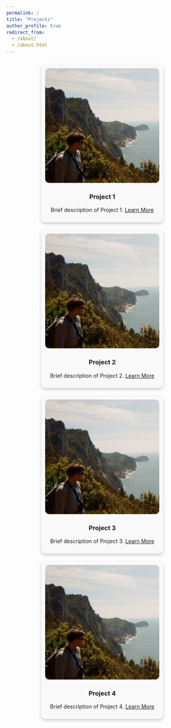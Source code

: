 ```yaml
---
permalink: /
title: "Projects"
author_profile: true
redirect_from: 
  - /about/
  - /about.html
---
```


<div class="masonry">
  <div class="project">
    <img src="/images/linkedFILM.jpg" alt="Project 1">
    <h3>Project 1</h3>
    <p>Brief description of Project 1. <a href="/projects/project1/">Learn More</a></p>
  </div>
  <div class="project">
    <img src="/images/linkedFILM.jpg" alt="Project 2">
    <h3>Project 2</h3>
    <p>Brief description of Project 2. <a href="/projects/project2/">Learn More</a></p>
  </div>
  <div class="project">
    <img src="/images/linkedFILM.jpg" alt="Project 3">
    <h3>Project 3</h3>
    <p>Brief description of Project 3. <a href="/projects/project3/">Learn More</a></p>
  </div>
  <div class="project">
    <img src="/images/linkedFILM.jpg" alt="Project 4">
    <h3>Project 4</h3>
    <p>Brief description of Project 4. <a href="/projects/project4/">Learn More</a></p>
  </div>
</div>

<style>
/* Masonry Layout */
.masonry {
  display: flex;
  flex-wrap: wrap;
  gap: 20px;
  justify-content: center;
  padding: 20px;
}

/* Individual Project */
.project {
  position: relative;
  width: 300px;
  animation: float 6s ease-in-out infinite;
  border-radius: 10px;
  overflow: hidden;
  text-align: center;
  background-color: #f9f9f9;
  padding: 10px;
  box-shadow: 0 4px 8px rgba(0, 0, 0, 0.2);
}

/* Project Image */
.project img {
  width: 100%;
  height: auto;
  border-radius: 10px;
  transition: transform 0.3s ease;
}

/* Hover Effect */
.project:hover img {
  transform: scale(1.1);
}

/* Floating Animation */
@keyframes float {
  0%, 100% {
    transform: translateY(0);
  }
  50% {
    transform: translateY(-10px);
  }
}
</style>
